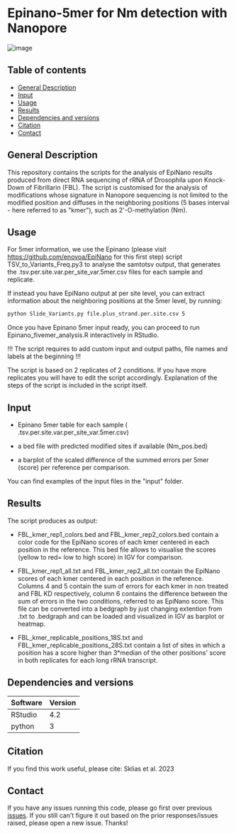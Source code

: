 # Epinano-5mer for Nm detection with Nanopore

![image](https://user-images.githubusercontent.com/44866316/207355327-a730c0e6-42cc-4fb9-9e40-62264c431ae7.png)


## Table of contents
- [General Description](#General-description)
- [Input](#Input)
- [Usage](#Usage)
- [Results](#Results)
- [Dependencies and versions](#Dependencies-and-versions)
- [Citation](#Citation) 
- [Contact](#Contact) 

## General Description
This repository contains the scripts for the analysis of EpiNano results produced from direct RNA sequencing of rRNA of Drosophila upon Knock-Down of Fibrillarin (FBL). The script is customised for the analysis of modifications whose signature in Nanopore sequencing is not limited to the modified position and diffuses in the neighboring positions (5 bases interval - here referred to as "kmer"), such as 2'-O-methylation (Nm). 


## Usage
For 5mer information, we use the Epinano (please visit https://github.com/enovoa/EpiNano for this first step) script TSV_to_Variants_Freq.py3 to analyse the samtotsv output, that generates the .tsv.per.site.var.per_site_var.5mer.csv files for each sample and replicate.

If instead you have EpiNano output at per site level, you can extract information about the neighboring positions at the 5mer level, by running: 

```bash
python Slide_Variants.py file.plus_strand.per.site.csv 5
```

Once you have Epinano 5mer input ready, you can proceed to run Epinano_fivemer_analysis.R interactively in RStudio. 

!!! The script requires to add custom input and output paths, file names and labels at the beginning !!!

The script is based on 2 replicates of 2 conditions. If you have more replicates you will have to edit the script accordingly. 
Explanation of the steps of the script is included in the script itself.

## Input

- Epinano 5mer table for each sample ( .tsv.per.site.var.per_site_var.5mer.csv)

- a bed file with predicted modified sites if available (Nm_pos.bed)

- a barplot of the scaled difference of the summed errors per 5mer (score) per reference per comparison.

You can find examples of the input files in the "input" folder. 

## Results
The script produces as output: 

- FBL_kmer_rep1_colors.bed and FBL_kmer_rep2_colors.bed contain a color code for the EpiNano scores of each kmer centered in each position in the reference. This bed file allows to visualise the scores (yellow to red= low to high score) in IGV for comparison. 

- FBL_kmer_rep1_all.txt and FBL_kmer_rep2_all.txt contain the EpiNano scores of each kmer centered in each position in the reference. Columns 4 and 5 contain the sum of errors for each kmer in non treated and FBL KD respectively, column 6 contains the difference between the sum of errors in the two conditions, referred to as EpiNano score. This file can be converted into a bedgraph by just changing extention from .txt to .bedgraph and can be loaded and visualized in IGV as barplot or heatmap.

- FBL_kmer_replicable_positions_18S.txt and FBL_kmer_replicable_positions_28S.txt contain a list of sites in which a position has a score higher than 3*median of the other positions' score in both replicates for each long rRNA transcript.

## Dependencies and versions


| Software | Version |
| --- | --- |
| RStudio | 4.2 |
| python | 3 |

## Citation
  
If you find this work useful, please cite: Sklias et al. 2023
  
## Contact
If you have any issues running this code, please go first over previous [issues](https://github.com/novoalab/Nm_Nanopore_Drosophila/issues). If you still can't figure it out based on the prior responses/issues raised, please open a new issue. Thanks!   
